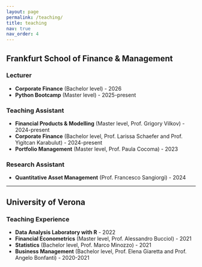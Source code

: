 ```yaml
---
layout: page
permalink: /teaching/
title: teaching
nav: true
nav_order: 4
---
```


## Frankfurt School of Finance & Management

### Lecturer

- **Corporate Finance** (Bachelor level) - 2026
- **Python Bootcamp** (Master level) - 2025-present

### Teaching Assistant

- **Financial Products & Modelling** (Master level, Prof. Grigory Vilkov) - 2024-present
- **Corporate Finance** (Bachelor level, Prof. Larissa Schaefer and Prof. Yigitcan Karabulut) - 2024-present
- **Portfolio Management** (Master level, Prof. Paula Cocoma) - 2023

### Research Assistant

- **Quantitative Asset Management** (Prof. Francesco Sangiorgi) - 2024

---

## University of Verona

### Teaching Experience

- **Data Analysis Laboratory with R** - 2022
- **Financial Econometrics** (Master level, Prof. Alessandro Bucciol) - 2021
- **Statistics** (Bachelor level, Prof. Marco Minozzo) - 2021
- **Business Management** (Bachelor level, Prof. Elena Giaretta and Prof. Angelo Bonfanti) - 2020-2021
